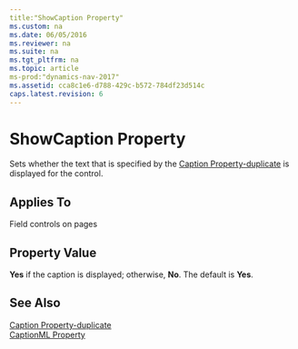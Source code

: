 ```yaml
---
title:"ShowCaption Property"
ms.custom: na
ms.date: 06/05/2016
ms.reviewer: na
ms.suite: na
ms.tgt_pltfrm: na
ms.topic: article
ms-prod:"dynamics-nav-2017"
ms.assetid: cca8c1e6-d788-429c-b572-784df23d514c
caps.latest.revision: 6
---
```

# ShowCaption Property
Sets whether the text that is specified by the [Caption Property\-duplicate](Caption-Property-duplicate.md) is displayed for the control.  
  
## Applies To  
 Field controls on pages  
  
## Property Value  
 **Yes** if the caption is displayed; otherwise, **No**. The default is **Yes**.  
  
## See Also  
 [Caption Property\-duplicate](Caption-Property-duplicate.md)   
 [CaptionML Property](CaptionML-Property.md)